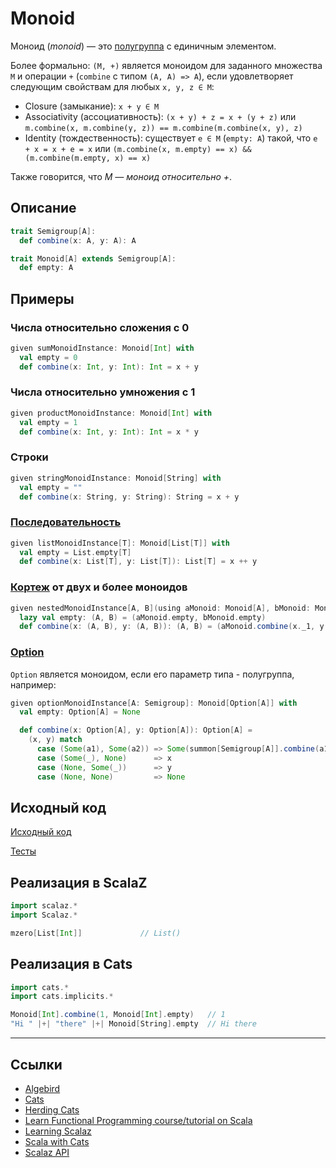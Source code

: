 # Monoid

Моноид (_monoid_) — это [полугруппа](semigroup) с единичным элементом.

Более формально: `(M, +)` является моноидом для заданного множества `M` и операции `+` (`combine` с типом `(A, A) => A`),
если удовлетворяет следующим свойствам для любых `x, y, z ∈ M`:
- Closure (замыкание): `x + y ∈ M`
- Associativity (ассоциативность): `(x + y) + z = x + (y + z)` или 
  `m.combine(x, m.combine(y, z)) == m.combine(m.combine(x, y), z)`
- Identity (тождественность): существует `e ∈ M` (`empty: A`) такой, что `e + x = x + e = x` 
  или `(m.combine(x, m.empty) == x) && (m.combine(m.empty, x) == x)`

Также говорится, что _M — моноид относительно +_.

## Описание 

```scala
trait Semigroup[A]:
  def combine(x: A, y: A): A

trait Monoid[A] extends Semigroup[A]:
  def empty: A
```

## Примеры

### Числа относительно сложения с 0

```scala
given sumMonoidInstance: Monoid[Int] with
  val empty = 0
  def combine(x: Int, y: Int): Int = x + y
```

### Числа относительно умножения с 1

```scala
given productMonoidInstance: Monoid[Int] with
  val empty = 1
  def combine(x: Int, y: Int): Int = x * y
```

### Строки

```scala
given stringMonoidInstance: Monoid[String] with
  val empty = ""
  def combine(x: String, y: String): String = x + y
```

### [Последовательность](../../scala/collections)

```scala
given listMonoidInstance[T]: Monoid[List[T]] with
  val empty = List.empty[T]
  def combine(x: List[T], y: List[T]): List[T] = x ++ y
```

### [Кортеж](../../scala/collections/tuple) от двух и более моноидов

```scala
given nestedMonoidInstance[A, B](using aMonoid: Monoid[A], bMonoid: Monoid[B]): Monoid[(A, B)] with
  lazy val empty: (A, B) = (aMonoid.empty, bMonoid.empty)
  def combine(x: (A, B), y: (A, B)): (A, B) = (aMonoid.combine(x._1, y._1), bMonoid.combine(x._2, y._2))
```

### [Option](../../scala/fp/functional-error-handling)

`Option` является моноидом, если его параметр типа - полугруппа, например:

```scala
given optionMonoidInstance[A: Semigroup]: Monoid[Option[A]] with
  val empty: Option[A] = None

  def combine(x: Option[A], y: Option[A]): Option[A] =
    (x, y) match
      case (Some(a1), Some(a2)) => Some(summon[Semigroup[A]].combine(a1, a2))
      case (Some(_), None)      => x
      case (None, Some(_))      => y
      case (None, None)         => None
```

## Исходный код

[Исходный код](https://gitflic.ru/project/artemkorsakov/scalabook/blob?file=examples%2Fsrc%2Fmain%2Fscala%2Ftypeclass%2Fmonoid%2FMonoid.scala&plain=1)

[Тесты](https://gitflic.ru/project/artemkorsakov/scalabook/blob?file=examples%2Fsrc%2Ftest%2Fscala%2Ftypeclass%2Fmonoid%2FMonoidSuite.scala)


## Реализация в ScalaZ

```scala
import scalaz.*
import Scalaz.*

mzero[List[Int]]             // List()
```

## Реализация в Cats

```scala
import cats.*
import cats.implicits.*

Monoid[Int].combine(1, Monoid[Int].empty)   // 1
"Hi " |+| "there" |+| Monoid[String].empty  // Hi there
```


---

## Ссылки

- [Algebird](https://twitter.github.io/algebird/typeclasses/monoid.html)
- [Cats](https://typelevel.org/cats/typeclasses/monoid.html)
- [Herding Cats](http://eed3si9n.com/herding-cats/Monoid.html)
- [Learn Functional Programming course/tutorial on Scala](https://github.com/dehun/learn-fp)
- [Learning Scalaz](http://eed3si9n.com/learning-scalaz/Monoid.html#Monoid)
- [Scala with Cats](https://www.scalawithcats.com/dist/scala-with-cats.html#definition-of-a-monoid)
- [Scalaz API](https://javadoc.io/doc/org.scalaz/scalaz-core_3/7.3.6/scalaz/Monoid.html)
